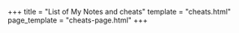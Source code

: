 +++
title = "List of My Notes and cheats"
template = "cheats.html"
page_template = "cheats-page.html"
+++
